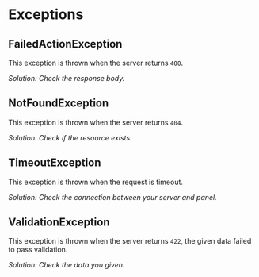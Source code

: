 # Exceptions

## FailedActionException
This exception is thrown when the server returns `400`.

*Solution: Check the response body.*

## NotFoundException
This exception is thrown when the server returns `404`.

*Solution: Check if the resource exists.*

## TimeoutException
This exception is thrown when the request is timeout.

*Solution: Check the connection between your server and panel.*

## ValidationException
This exception is thrown when the server returns `422`, the given data failed to pass validation.

*Solution: Check the data you given.*